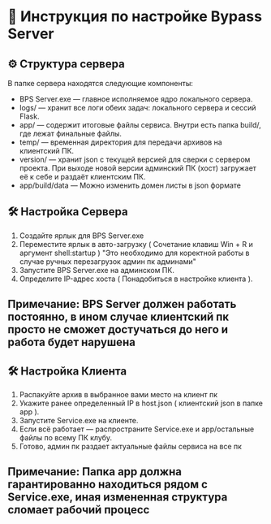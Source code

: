 # 📖 Инструкция по настройке Bypass Server

## ⚙️ Структура сервера
В папке сервера находятся следующие компоненты:
- BPS Server.exe — главное исполняемое ядро локального сервера.
- logs/ — хранит все логи обеих задач: локального сервера и сессий Flask.
- app/ — содержит итоговые файлы сервиса. Внутри есть папка build/, где лежат финальные файлы.
- temp/ — временная директория для передачи архивов на клиентский ПК.
- version/ — хранит json с текущей версией для сверки с сервером проекта. При выходе новой версии админский ПК (хост) загружает её к себе и раздаёт клиентским ПК.
- app/build/data — Можно изменить домен листы в json формате


## 🛠️ Настройка Сервера
1. Создайте ярлык для BPS Server.exe
2. Переместите ярлык в авто-загрузку ( Сочетание клавиш Win + R и аргумент shell:startup ) "Это необходимо для коректной работы в случае ручных перезагрузок админ пк админами"
3. Запустите BPS Server.exe на админском ПК.
4. Определите IP-адрес хоста ( Понадобиться в настройке клиента ).
## Примечание: BPS Server должен работать постоянно, в ином случае клиентский пк просто не сможет достучаться до него и работа будет нарушена

## 🛠️ Настройка Клиента
1. Распакуйте архив в выбранное вами место на клиент пк
2. Укажите ранее определенный IP в host.json ( клиентский json в папке app ).
3. Запустите Service.exe на клиенте.
4. Если всё работает — распространите Service.exe и app/остальные файлы по всему ПК клубу.
5. Готово, админ пк раздает актуальные файлы сервиса на все пк
## Примечание: Папка app должна гарантированно находиться рядом с Service.exe, иная измененная структура сломает рабочий процесс

